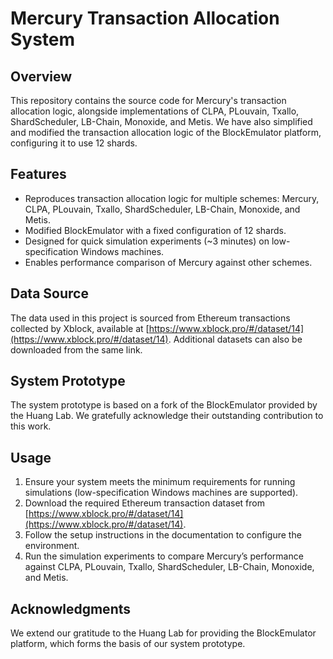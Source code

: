 # Mercury Transaction Allocation System

## Overview

This repository contains the source code for Mercury's transaction allocation logic, alongside implementations of CLPA, PLouvain, Txallo, ShardScheduler, LB-Chain, Monoxide, and Metis. We have also simplified and modified the transaction allocation logic of the BlockEmulator platform, configuring it to use 12 shards.

## Features

- Reproduces transaction allocation logic for multiple schemes: Mercury, CLPA, PLouvain, Txallo, ShardScheduler, LB-Chain, Monoxide, and Metis.
- Modified BlockEmulator with a fixed configuration of 12 shards.
- Designed for quick simulation experiments (~3 minutes) on low-specification Windows machines.
- Enables performance comparison of Mercury against other schemes.

## Data Source

The data used in this project is sourced from Ethereum transactions collected by Xblock, available at [https://www.xblock.pro/#/dataset/14](https://www.xblock.pro/#/dataset/14). Additional datasets can also be downloaded from the same link.

## System Prototype

The system prototype is based on a fork of the BlockEmulator provided by the Huang Lab. We gratefully acknowledge their outstanding contribution to this work.

## Usage

1. Ensure your system meets the minimum requirements for running simulations (low-specification Windows machines are supported).
2. Download the required Ethereum transaction dataset from [https://www.xblock.pro/#/dataset/14](https://www.xblock.pro/#/dataset/14).
3. Follow the setup instructions in the documentation to configure the environment.
4. Run the simulation experiments to compare Mercury’s performance against CLPA, PLouvain, Txallo, ShardScheduler, LB-Chain, Monoxide, and Metis.

## Acknowledgments

We extend our gratitude to the Huang Lab for providing the BlockEmulator platform, which forms the basis of our system prototype.
